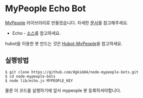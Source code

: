 # MyPeople Echo Bot

[MyPeople](https://github.com/dgkim84/node-mypeople) 라이브러리로 만들었습니다. 자세한 [문서](https://github.com/dgkim84/node-mypeople/wiki)를 참고해주세요.

* Echo - [소스](https://github.com/dgkim84/node-mypeople-echo/blob/master/lib/echo.js)를 참고하세요.

hubot을 이용한 봇 만드는 것은 [Hubot-MyPeople](https://github.com/dgkim84/hubot-mypeople)을 참고하세요.

## 실행방법

```shell
$ git clone https://github.com/dgkim84/node-mypeople-bots.git
$ cd node-mypeople-bots
$ node lib/echo.js MYPEOPLE_KEY
```

물론 이 코드를 실행하기에 앞서 mypeople 봇 등록하셔야합니다.

